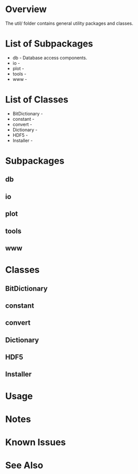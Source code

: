 # Overview

The util/ folder contains general utility packages and classes.

# List of Subpackages


- db - Database access components.
- io -
- plot -
- tools -
- www -


# List of Classes

- BitDictionary -
- constant -
- convert -
- Dictionary -
- HDF5 -
- Installer -


# Subpackages

## db

## io

## plot

## tools

## www


# Classes

## BitDictionary

## constant

## convert

## Dictionary

## HDF5

## Installer



# Usage


# Notes


# Known Issues


# See Also

